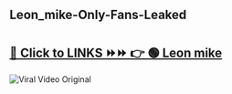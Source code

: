 
 ## Leon_mike-Only-Fans-Leaked

# <h2><a href="https://clipsfans.com/Leon_mike&ref=git">🔗 Click to LINKS ⏩⏩ 👉 🟢 Leon mike </a></h2>

<a href="https://clipsfans.com/Leon_mike&ref=git" rel="nofollow" data-target="animated-image.originalLink"><img src="https://i.ibb.co.com/xMMVF88/686577567.gif" alt="Viral Video Original" style="max-width: 100%; display: inline-block;" data-target="animated-image.originalImage"></a>
